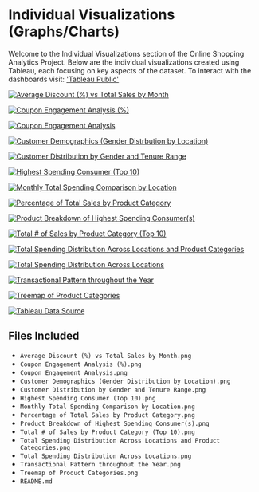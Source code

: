 # Individual Visualizations (Graphs/Charts)

Welcome to the Individual Visualizations section of the Online Shopping Analytics Project. Below are the individual visualizations created using Tableau, each focusing on key aspects of the dataset. To interact with the dashboards visit: ['Tableau Public'](https://public.tableau.com/app/profile/jordan.ho1006/vizzes)

[![Average Discount (%) vs Total Sales by Month](https://github.com/jordanho1006/sql-tableau-projects/assets/105892684/10bdd285-4579-448e-adbd-d278776fc5c0)](https://github.com/jordanho1006/sql-tableau-projects/blob/main/Online%20Shopping%20Analytics%20Project/Individual%20Visualizations/Average%20Discount%20(%25)%20vs%20Total%20Sales%20by%20Month.png)

[![Coupon Engagement Analysis (%)](https://github.com/jordanho1006/sql-tableau-projects/assets/105892684/da8e6034-540c-4178-aed5-137abdcf7115)](https://github.com/jordanho1006/sql-tableau-projects/blob/main/Online%20Shopping%20Analytics%20Project/Individual%20Visualizations/Coupon%20Engagement%20Analysis%20(%25).png)

[![Coupon Engagement Analysis](https://github.com/jordanho1006/sql-tableau-projects/assets/105892684/ddc0f428-67a6-4aed-bf77-c224efafdf30)](https://github.com/jordanho1006/sql-tableau-projects/blob/main/Online%20Shopping%20Analytics%20Project/Individual%20Visualizations/Coupon%20Engagement%20Analysis.png)

[![Customer Demographics (Gender Distrbution by Location)](https://github.com/jordanho1006/sql-tableau-projects/assets/105892684/e96fe056-96cc-44d8-8680-2f1451431fe2)](https://github.com/jordanho1006/sql-tableau-projects/blob/main/Online%20Shopping%20Analytics%20Project/Individual%20Visualizations/Customer%20Demographics%20(Gender%20Distrbution%20by%20Location).png)

[![Customer Distribution by Gender and Tenure Range](https://github.com/jordanho1006/sql-tableau-projects/assets/105892684/87135d99-fbcc-4a4c-8e85-47bae90862c1)](https://github.com/jordanho1006/sql-tableau-projects/blob/main/Online%20Shopping%20Analytics%20Project/Individual%20Visualizations/Customer%20Distribution%20by%20Gender%20and%20Tenure%20Range.png)

[![Highest Spending Consumer (Top 10)](https://github.com/jordanho1006/sql-tableau-projects/assets/105892684/3ab8406f-f243-4028-abd4-34c119614df5)](https://github.com/jordanho1006/sql-tableau-projects/blob/main/Online%20Shopping%20Analytics%20Project/Individual%20Visualizations/Highest%20Spending%20Consumer%20(Top%2010).png)

[![Monthly Total Spending Comparison by Location](https://github.com/jordanho1006/sql-tableau-projects/assets/105892684/67a36c81-d7ba-4ef0-aa1d-83b598c200cd)](https://github.com/jordanho1006/sql-tableau-projects/blob/main/Online%20Shopping%20Analytics%20Project/Individual%20Visualizations/Monthly%20Total%20Spending%20Comparison%20by%20Location.png)

[![Percentage of Total Sales by Product Category](https://github.com/jordanho1006/sql-tableau-projects/assets/105892684/66cd7413-e103-4821-83a8-8be8aee13086)](https://github.com/jordanho1006/sql-tableau-projects/blob/main/Online%20Shopping%20Analytics%20Project/Individual%20Visualizations/Percentage%20of%20Total%20Sales%20by%20Product%20Category.png)

[![Product Breakdown of Highest Spending Consumer(s)](https://github.com/jordanho1006/sql-tableau-projects/assets/105892684/22f2a7b3-1823-4e52-a136-a589a09bb479)](https://github.com/jordanho1006/sql-tableau-projects/blob/main/Online%20Shopping%20Analytics%20Project/Individual%20Visualizations/Product%20Breakdown%20of%20Highest%20Spending%20Consumer(s).png)

[![Total # of Sales by Product Category (Top 10)](https://github.com/jordanho1006/sql-tableau-projects/assets/105892684/38d81793-c0e4-47bb-b4f6-b1eed1459b78)](https://github.com/jordanho1006/sql-tableau-projects/blob/main/Online%20Shopping%20Analytics%20Project/Individual%20Visualizations/Total%20%23%20of%20Sales%20by%20Product%20Category%20(Top%2010).png)

[![Total Spending Distribution Across Locations and Product Categories](https://github.com/jordanho1006/sql-tableau-projects/assets/105892684/d77ad886-ab5f-413e-a263-a92c2786f471)](https://github.com/jordanho1006/sql-tableau-projects/blob/main/Online%20Shopping%20Analytics%20Project/Individual%20Visualizations/Total%20Spending%20Distribution%20Across%20Locations%20and%20Product%20Categories.png)

[![Total Spending Distribution Across Locations](https://github.com/jordanho1006/sql-tableau-projects/assets/105892684/19e034e9-2081-45a3-b9bb-b30987764a52)](https://github.com/jordanho1006/sql-tableau-projects/blob/main/Online%20Shopping%20Analytics%20Project/Individual%20Visualizations/Total%20Spending%20Distribution%20Across%20Locations.png)

[![Transactional Pattern throughout the Year](https://github.com/jordanho1006/sql-tableau-projects/assets/105892684/18ab9f86-08e1-42c6-9986-14ff628d66d9)](https://github.com/jordanho1006/sql-tableau-projects/blob/main/Online%20Shopping%20Analytics%20Project/Individual%20Visualizations/Transactional%20Pattern%20throughout%20the%20Year.png)

[![Treemap of Product Categories](https://github.com/jordanho1006/sql-tableau-projects/assets/105892684/146e0e38-cc1b-4bed-ab85-6191277495b4)](https://github.com/jordanho1006/sql-tableau-projects/blob/main/Online%20Shopping%20Analytics%20Project/Individual%20Visualizations/Treemap%20of%20Product%20Categories.png)

[![Tableau Data Source](https://github.com/jordanho1006/sql-tableau-projects/assets/105892684/573c9b4e-8b34-4f21-8990-bfaf02a1ced8)](https://github.com/jordanho1006/sql-tableau-projects/blob/main/Online%20Shopping%20Analytics%20Project/Individual%20Visualizations/Tableau%20Data%20Source.png)

## Files Included
- `Average Discount (%) vs Total Sales by Month.png`
- `Coupon Engagement Analysis (%).png`
- `Coupon Engagement Analysis.png`
- `Customer Demographics (Gender Distribution by Location).png`
- `Customer Distribution by Gender and Tenure Range.png`
- `Highest Spending Consumer (Top 10).png`
- `Monthly Total Spending Comparison by Location.png`
- `Percentage of Total Sales by Product Category.png`
- `Product Breakdown of Highest Spending Consumer(s).png`
- `Total # of Sales by Product Category (Top 10).png`
- `Total Spending Distribution Across Locations and Product Categories.png`
- `Total Spending Distribution Across Locations.png`
- `Transactional Pattern throughout the Year.png`
- `Treemap of Product Categories.png`
- `README.md`
